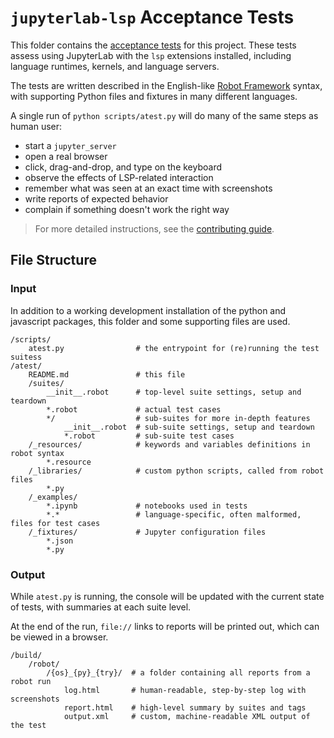 # `jupyterlab-lsp` Acceptance Tests

This folder contains the [acceptance tests] for this project. These tests assess
using JupyterLab with the `lsp` extensions installed, including language runtimes,
kernels, and language servers.

The tests are written described in the English-like [Robot Framework] syntax, with
supporting Python files and fixtures in many different languages.

A single run of `python scripts/atest.py` will do many of the same steps as human user:

  - start a `jupyter_server`
  - open a real browser
  - click, drag-and-drop, and type on the keyboard
  - observe the effects of LSP-related interaction
  - remember what was seen at an exact time with screenshots
  - write reports of expected behavior
  - complain if something doesn't work the right way


> For more detailed instructions, see the [contributing guide].

[contributing guide]: ./CONTRIBUTING.md
[acceptance tests]: https://en.wikipedia.org/wiki/Acceptance_testing
[Robot Framework]: https://github.com/robotframework/robotframework/

## File Structure

### Input

In addition to a working development installation of the python and javascript
packages, this folder and some supporting files are used.

```
/scripts/
    atest.py                # the entrypoint for (re)running the test suitess
/atest/
    README.md               # this file
    /suites/
        __init__.robot      # top-level suite settings, setup and teardown
        *.robot             # actual test cases
        */                  # sub-suites for more in-depth features
            __init__.robot  # sub-suite settings, setup and teardown
            *.robot         # sub-suite test cases
    /_resources/            # keywords and variables definitions in robot syntax
        *.resource
    /_libraries/            # custom python scripts, called from robot files
        *.py
    /_examples/
        *.ipynb             # notebooks used in tests
        *.*                 # language-specific, often malformed, files for test cases
    /_fixtures/             # Jupyter configuration files
        *.json
        *.py
```

### Output

While `atest.py` is running, the console will be updated with the current state
of tests, with summaries at each suite level.

At the end of the run, `file://` links to reports will be printed out, which
can be viewed in a browser.

```
/build/
    /robot/
        /{os}_{py}_{try}/  # a folder containing all reports from a robot run
            log.html       # human-readable, step-by-step log with screenshots
            report.html    # high-level summary by suites and tags
            output.xml     # custom, machine-readable XML output of the test
```
